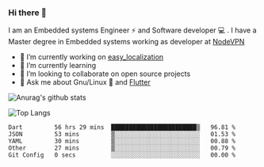 ### Hi there 👋

I am an Embedded systems Engineer ⚡️ and Software developer 💻 . I have a Master degree in Embedded systems working as developer at [NodeVPN](https://nodevpn.io/) 

- 🔭 I’m currently working on [easy_localization](https://pub.dev/packages/easy_localization)
- 🌱 I’m currently learning 
- 👯 I’m looking to collaborate on open source projects
- 💬 Ask me about  Gnu/Linux 🐧 and [Flutter](https://flutter.dev) 

![Anurag's github stats](https://github-readme-stats.vercel.app/api?username=aissat&show_icons=true&count_private=true)

![Top Langs](https://github-readme-stats.vercel.app/api/top-langs/?username=aissat&layout=compact&count_private=true)

<!--START_SECTION:waka-->
```text
Dart         56 hrs 29 mins  ████████████████████████▒   96.81 % 
JSON         53 mins         ▒░░░░░░░░░░░░░░░░░░░░░░░░   01.53 % 
YAML         30 mins         ▒░░░░░░░░░░░░░░░░░░░░░░░░   00.88 % 
Other        27 mins         ▒░░░░░░░░░░░░░░░░░░░░░░░░   00.79 % 
Git Config   0 secs          ░░░░░░░░░░░░░░░░░░░░░░░░░   00.00 % 
```
<!--END_SECTION:waka-->
<!--
**aissat/aissat** is a ✨ _special_ ✨ repository because its `README.md` (this file) appears on your GitHub profile.

Here are some ideas to get you started:

- 🔭 I’m currently working on ...
- 🌱 I’m currently learning ...
- 👯 I’m looking to collaborate on ...
- 🤔 I’m looking for help with ...
- 💬 Ask me about ...
- 📫 How to reach me: ...
- 😄 Pronouns: ...
- ⚡ Fun fact: ...
-->
